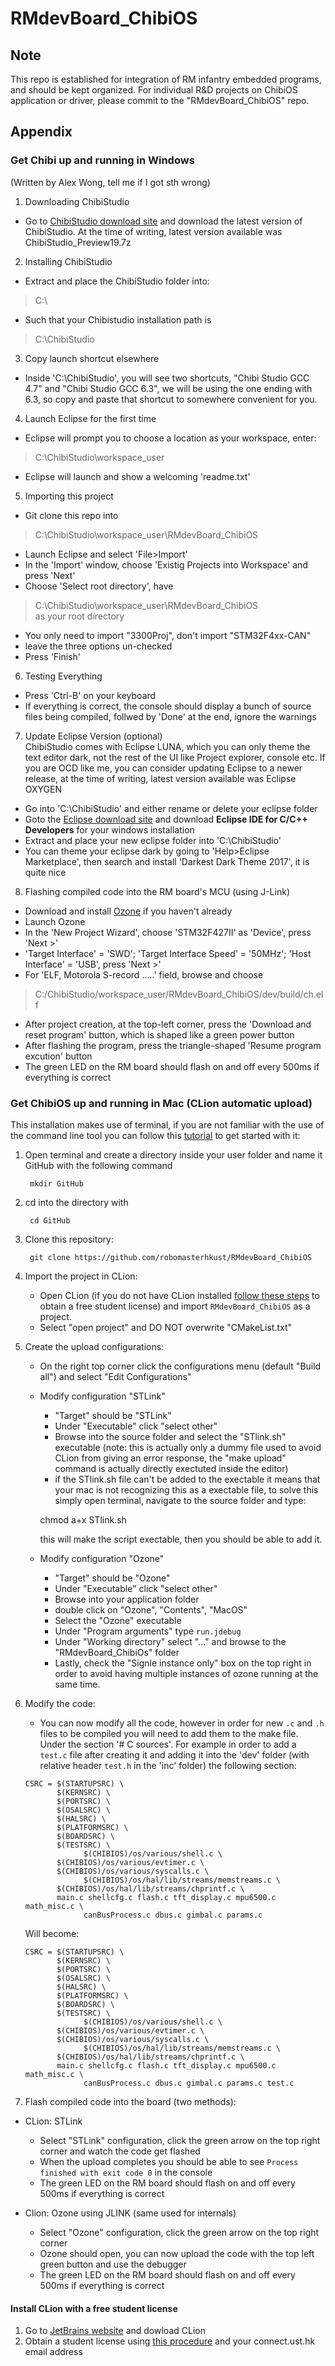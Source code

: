 # RMdevBoard_ChibiOS  

## Note
This repo is established for integration of RM infantry embedded programs, and should be kept organized.
For individual R&D projects on ChibiOS application or driver, please commit to the "RMdevBoard_ChibiOS" repo.

## Appendix
### Get Chibi up and running in Windows
(Written by Alex Wong, tell me if I got sth wrong)  
  
1. Downloading ChibiStudio  
  - Go to [ChibiStudio download site](https://sourceforge.net/projects/chibios/files/ChibiStudio/) and download the latest version of ChibiStudio. At the time of writing, latest version available was ChibiStudio_Preview19.7z  
  
  
2. Installing ChibiStudio  
  - Extract and place the ChibiStudio folder into:  
  > C:\  
  - Such that your Chibistudio installation path is  
  > C:\ChibiStudio  
  
  
3. Copy launch shortcut elsewhere
  - Inside 'C:\ChibiStudio', you will see two shortcuts, "Chibi Studio GCC 4.7" and "Chibi Studio GCC 6.3", we will be using the one ending with 6.3, so copy and paste that shortcut to somewhere convenient for you.  
  
  
4. Launch Eclipse for the first time  
  - Eclipse will prompt you to choose a location as your workspace, enter:   
  > C:\ChibiStudio\workspace_user   
  - Eclipse will launch and show a welcoming 'readme.txt'  
  
  
5. Importing this project  
  - Git clone this repo into  
  > C:\ChibiStudio\workspace_user\RMdevBoard_ChibiOS  
  - Launch Eclipse and select 'File>Import'   
  - In the 'Import' window, choose 'Existig Projects into Workspace' and press 'Next'  
  - Choose 'Select root directory', have   
  > C:\ChibiStudio\workspace_user\RMdevBoard_ChibiOS  
    as your root directory  
  - You only need to import "3300Proj", don't import "STM32F4xx-CAN"  
  - leave the three options un-checked  
  - Press 'Finish'  
  
  
6. Testing Everything
  - Press 'Ctrl-B' on your keyboard
  - If everything is correct, the console should display a bunch of source files being compiled, follwed by 'Done' at the end, ignore the warnings  
  
  
7. Update Eclipse Version (optional)  
  ChibiStudio comes with Eclipse LUNA, which you can only theme the text editor dark, not the rest of the UI like Project explorer, console etc. If you are OCD like me, you can consider updating Eclipse to a newer release, at the time of writing, latest version available was Eclipse OXYGEN  
  - Go into 'C:\ChibiStudio' and either rename or delete your eclipse folder  
  - Goto the [Eclipse download site](http://www.eclipse.org/downloads/eclipse-packages/) and download **Eclipse IDE for C/C++ Developers** for your windows installation  
  - Extract and place your new eclipse folder into 'C:\ChibiStudio'  
  - You can theme your eclipse dark by going to 'Help>Eclipse Marketplace', then search and install 'Darkest Dark Theme 2017', it is quite nice  
  
  
8. Flashing compiled code into the RM board's MCU (using J-Link)  
  - Download and install [Ozone](https://www.segger.com/downloads/jlink/#Ozone) if you haven't already  
  - Launch Ozone  
  - In the 'New Project Wizard', choose 'STM32F427II' as 'Device', press 'Next >'  
  - 'Target Interface' = 'SWD'; 'Target Interface Speed' = '50MHz'; 'Host Interface' = 'USB', press 'Next >'  
  - For 'ELF, Motorola S-record .....' field, browse and choose  
  > C:/ChibiStudio/workspace_user/RMdevBoard_ChibiOS/dev/build/ch.elf  
  - After project creation, at the top-left corner, press the 'Download and reset program' button, which is shaped like a green power button  
  - After flashing the program, press the triangle-shaped 'Resume program excution' button  
  - The green LED on the RM board should flash on and off every 500ms if everything is correct  
  
### Get ChibiOS up and running in Mac (CLion automatic upload)
This installation makes use of terminal, if you are not familiar with the use of the command line tool you can follow this [tutorial](https://www.davidbaumgold.com/tutorials/command-line/) to get started with it:
 
1. Open terminal and create a directory inside your user folder and name it GitHub with the following command

		mkdir GitHub

2. cd into the directory with

		cd GitHub

3. Clone this repository:

		git clone https://github.com/robomasterhkust/RMdevBoard_ChibiOS

4. Import the project in CLion:
	- Open CLion (if you do not have CLion installed [follow these steps](#install-clion-with-a-free-student-license) to obtain a free student license) and import `RMdevBoard_ChibiOS` as a project.
	- Select "open project" and DO NOT overwrite "CMakeList.txt"

5. Create the upload configurations:
	- On the right top corner click the configurations menu (default "Build all") and select "Edit Configurations"
	- Modify configuration "STLink"
		- "Target" should be "STLink" 
		- Under "Executable" click "select other"
		- Browse into the source folder and select the "STlink.sh" executable (note: this is actually only a dummy file used to avoid CLion from giving an error response, the "make upload" command is actually directly exectuted inside the editor)
		- if the STlink.sh file can't be added to the exectable it means that your mac is not recognizing this as a exectable file, to solve this simply open terminal, navigate to the source folder  and type:
		
		chmod a+x STlink.sh
		
		this will make the script exectable, then you should be able to add it.
		
	- Modify configuration "Ozone"
		- "Target" should be "Ozone"
		- Under "Executable" click "select other"
		- Browse into your application folder
		- double click on "Ozone", "Contents", "MacOS"
		- Select the "Ozone" executable
		- Under "Program arguments" type `run.jdebug`
		- Under "Working directory" select "..." and browse to the "RMdevBoard_ChibiOs" folder
		- Lastly, check the "Signle instance only" box on the top right in order to avoid having multiple instances of ozone running at the same time.
		

5. Modify the code:
	- You can now modify all the code, however in order for new `.c` and `.h` files to be compiled you will need to add them to the make file. Under the section '# C sources'. For example in order to add a `test.c` file after creating it and adding it into the 'dev' folder (with relative header `test.h` in the 'inc' folder) the following section:
	```
	CSRC = $(STARTUPSRC) \
	       $(KERNSRC) \
	       $(PORTSRC) \
	       $(OSALSRC) \
	       $(HALSRC) \
	       $(PLATFORMSRC) \
	       $(BOARDSRC) \
	       $(TESTSRC) \
				 $(CHIBIOS)/os/various/shell.c \
	       $(CHIBIOS)/os/various/evtimer.c \
	       $(CHIBIOS)/os/various/syscalls.c \
				 $(CHIBIOS)/os/hal/lib/streams/memstreams.c \
	       $(CHIBIOS)/os/hal/lib/streams/chprintf.c \
	       main.c shellcfg.c flash.c tft_display.c mpu6500.c math_misc.c \
				 canBusProcess.c dbus.c gimbal.c params.c
	```
	Will become:

	```
	CSRC = $(STARTUPSRC) \
	       $(KERNSRC) \
	       $(PORTSRC) \
	       $(OSALSRC) \
	       $(HALSRC) \
	       $(PLATFORMSRC) \
	       $(BOARDSRC) \
	       $(TESTSRC) \
				 $(CHIBIOS)/os/various/shell.c \
	       $(CHIBIOS)/os/various/evtimer.c \
	       $(CHIBIOS)/os/various/syscalls.c \
				 $(CHIBIOS)/os/hal/lib/streams/memstreams.c \
	       $(CHIBIOS)/os/hal/lib/streams/chprintf.c \
	       main.c shellcfg.c flash.c tft_display.c mpu6500.c math_misc.c \
				 canBusProcess.c dbus.c gimbal.c params.c test.c
	```

6. Flash compiled code into the board (two methods):
  - CLion: STLink
    - Select "STLink" configuration, click the green arrow on the top right corner and watch the code get flashed
    - When the upload completes you should be able to see `Process finished with exit code 0` in the console
    - The green LED on the RM board should flash on and off every 500ms if everything is correct
    
  - Clion: Ozone using JLINK (same used for internals)
    - Select "Ozone" configuration, click the green arrow on the top right corner
    - Ozone should open, you can now upload the code with the top left green button and use the debugger
    - The green LED on the RM board should flash on and off every 500ms if everything is correct


#### Install CLion with a free student license
 1. Go to [JetBrains website](https://www.jetbrains.com/clion/download/#section=mac) and dowload CLion
 2. Obtain a student license using [this procedure](https://www.jetbrains.com/shop/eform/students) and your connect.ust.hk email address
  
  
